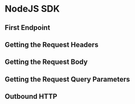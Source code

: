 # NodeJS SDK

## First Endpoint

## Getting the Request Headers

## Getting the Request Body

## Getting the Request Query Parameters

## Outbound HTTP
